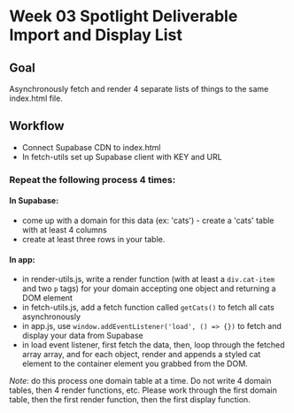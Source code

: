# Week 03 Spotlight Deliverable Import and Display List

## Goal

Asynchronously fetch and render 4 separate lists of things to the same index.html file.

## Workflow

-   Connect Supabase CDN to index.html
-   In fetch-utils set up Supabase client with KEY and URL

### Repeat the following process 4 times:

#### In Supabase:

-   come up with a domain for this data (ex: 'cats') - create a 'cats' table with at least 4 columns
-   create at least three rows in your table.

#### In app:

-   in render-utils.js, write a render function (with at least a `div.cat-item` and two `p` tags) for your domain accepting one object and returning a DOM element
-   in fetch-utils.js, add a fetch function called `getCats()` to fetch all cats asynchronously
-   in app.js, use `window.addEventListener('load', () => {})` to fetch and display your data from Supabase
-   in load event listener, first fetch the data, then, loop through the fetched array array, and for each object, render and appends a styled cat element to the container element you grabbed from the DOM.

_Note_: do this process one domain table at a time. Do not write 4 domain tables, then 4 render functions, etc. Please work through the first domain table, then the first render function, then the first display function.
